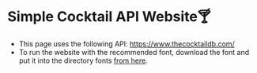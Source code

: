 # Simple Cocktail API Website🍸

- This page uses the following API: https://www.thecocktaildb.com/
- To run the website with the recommended font, download the font and put it into the directory fonts [from here](https://www.fontsquirrel.com/fonts/league-spartan).
